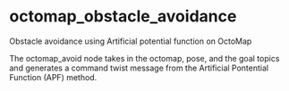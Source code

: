 # octomap_obstacle_avoidance
Obstacle avoidance using Artificial potential function on OctoMap

The octomap_avoid node takes in the octomap, pose, and the goal topics and generates a command twist message from the Artificial Pontential Function (APF) method.
